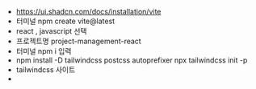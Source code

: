 - https://ui.shadcn.com/docs/installation/vite
- 터미널 npm create vite@latest
- react , javascript 선택
- 프로젝트명 project-management-react
- 터미널 npm i 입력 
- npm install -D tailwindcss postcss autoprefixer npx tailwindcss init -p
- tailwindcss 사이트
- 